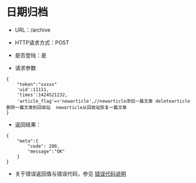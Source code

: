 # 日期归档

- URL：/archive 

- HTTP请求方式：POST

- 是否登陆：是

- 请求参数 

```
{
    "token":"xxxxx"
    'uid':11111,
    'times':1424521232,
    'article_flag'=>'newarticle',//newarticle添加一篇文章 deletearticle 删除一篇文章到回收站  newarticle从回收站恢复一篇文章   
}
```

- 返回结果：

```
{
    "meta":{
        "code": 200,
        "message":"OK"
    } 
}
```

- 关于错误返回值与错误代码，参见 [错误代码说明](../README.md)

